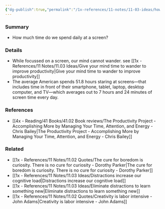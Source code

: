 ```yaml
---
{"dg-publish":true,"permalink":"/1x-references/11-notes/11-03-ideas/how-much-time-do-you-spend-daily-at-a-screen/","title":"How much time do you spend daily at a screen","created":"2024-02-14T20:18:30.541+03:00","updated":"2024-02-14T20:18:30.541+03:00"}
---
```



### Summary
- How much time do we spend daily at a screen?

### Details
- While focussed on a screen, our mind cannot wander. see [[1x - References/11 Notes/11.03 Ideas/Give your mind time to wander to improve productivity\|Give your mind time to wander to improve productivity]]
- The average American spends 51.8 hours staring at screens—that includes time in front of their smartphone, tablet, laptop, desktop computer, and TV—which averages out to 7 hours and 24 minutes of screen time every day.
### References
- [[4x - Reading/41 Books/41.02 Book reviews/The Productivity Project - Accomplishing More by Managing Your Time, Attention, and Energy - Chris Bailey\|The Productivity Project - Accomplishing More by Managing Your Time, Attention, and Energy - Chris Bailey]]

### Related
- [[1x - References/11 Notes/11.02 Quotes/The cure for boredom is curiosity. There is no cure for curiosity - Dorothy Parker\|The cure for boredom is curiosity. There is no cure for curiosity - Dorothy Parker]]
- [[1x - References/11 Notes/11.03 Ideas/Distractions increase our cognitive load\|Distractions increase our cognitive load]]
- [[1x - References/11 Notes/11.03 Ideas/Eliminate distractions to learn something new\|Eliminate distractions to learn something new]]
- [[1x - References/11 Notes/11.02 Quotes/Creativity is labor intensive - John Adams\|Creativity is labor intensive - John Adams]]
